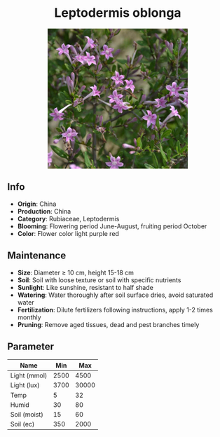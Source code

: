 <h1 align='center'>Leptodermis oblonga</h1>
<p align="center">
    <img 
        align='center'
        width='320'
        src="../images/leptodermis oblonga.png" 
        alt='Leptodermis oblonga' />
</p>

## Info

 - **Origin**: China
 - **Production**: China
 - **Category**: Rubiaceae, Leptodermis
 - **Blooming**: Flowering period June-August, fruiting period October
 - **Color**: Flower color light purple red

## Maintenance

 - **Size**: Diameter ≥ 10 cm, height 15-18 cm
 - **Soil**: Soil with loose texture or soil with specific nutrients
 - **Sunlight**: Like sunshine, resistant to half shade
 - **Watering**: Water thoroughly after soil surface dries, avoid saturated water
 - **Fertilization**: Dilute fertilizers following instructions, apply 1-2 times monthly
 - **Pruning**: Remove aged tissues, dead and pest branches timely

## Parameter

| Name         | Min  | Max   |
|--------------|------|-------|
| Light (mmol) | 2500 | 4500  |
| Light (lux)  | 3700 | 30000 |
| Temp         | 5    | 32    |
| Humid        | 30   | 80    |
| Soil (moist) | 15   | 60    |
| Soil (ec)    | 350  | 2000  |